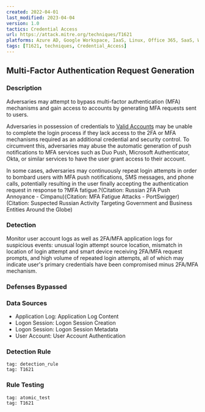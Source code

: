 ```yaml
---
created: 2022-04-01
last_modified: 2023-04-04
version: 1.0
tactics: Credential Access
url: https://attack.mitre.org/techniques/T1621
platforms: Azure AD, Google Workspace, IaaS, Linux, Office 365, SaaS, Windows, macOS
tags: [T1621, techniques, Credential_Access]
---
```


## Multi-Factor Authentication Request Generation

### Description

Adversaries may attempt to bypass multi-factor authentication (MFA) mechanisms and gain access to accounts by generating MFA requests sent to users.

Adversaries in possession of credentials to [Valid Accounts](https://attack.mitre.org/techniques/T1078) may be unable to complete the login process if they lack access to the 2FA or MFA mechanisms required as an additional credential and security control. To circumvent this, adversaries may abuse the automatic generation of push notifications to MFA services such as Duo Push, Microsoft Authenticator, Okta, or similar services to have the user grant access to their account.

In some cases, adversaries may continuously repeat login attempts in order to bombard users with MFA push notifications, SMS messages, and phone calls, potentially resulting in the user finally accepting the authentication request in response to ?MFA fatigue.?(Citation: Russian 2FA Push Annoyance - Cimpanu)(Citation: MFA Fatigue Attacks - PortSwigger)(Citation: Suspected Russian Activity Targeting Government and Business Entities Around the Globe)

### Detection

Monitor user account logs as well as 2FA/MFA application logs for suspicious events: unusual login attempt source location, mismatch in location of login attempt and smart device receiving 2FA/MFA request prompts, and high volume of repeated login attempts, all of which may indicate user's primary credentials have been compromised minus 2FA/MFA mechanism. 

### Defenses Bypassed



### Data Sources

  - Application Log: Application Log Content
  -  Logon Session: Logon Session Creation
  -  Logon Session: Logon Session Metadata
  -  User Account: User Account Authentication
### Detection Rule

```query
tag: detection_rule
tag: T1621
```

### Rule Testing

```query
tag: atomic_test
tag: T1621
```
